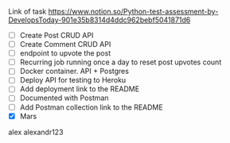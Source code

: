 Link of task https://www.notion.so/Python-test-assessment-by-DevelopsToday-901e35b8314d4ddc962bebf5041871d6

- [ ] Create Post CRUD API 
- [ ] Create Comment CRUD API 
- [ ] endpoint to upvote the post
- [ ] Recurring job running once a day to reset post upvotes count
- [ ] Docker container. API + Postgres 
- [ ] Deploy API for testing to Heroku
- [ ] Add deployment link to the README
- [ ] Documented with Postman
- [ ] Add Postman collection link to the README
- [x] Mars

alex
alexandr123
